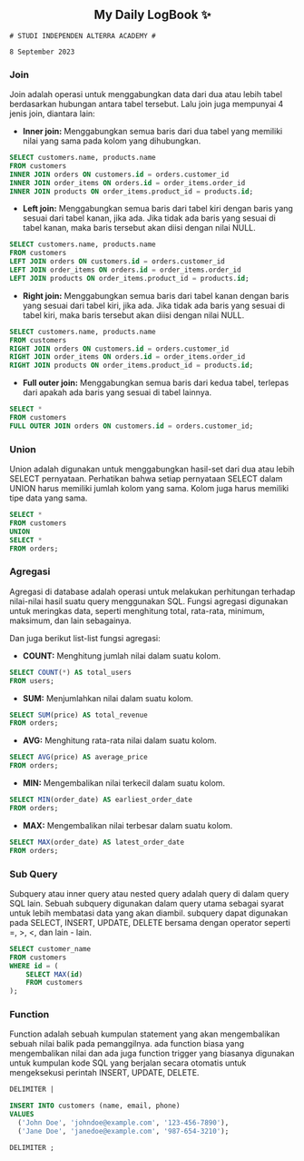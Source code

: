<h2 align="center">My Daily LogBook ✨</h2>

```
# STUDI INDEPENDEN ALTERRA ACADEMY #

8 September 2023
```

### Join

Join adalah operasi untuk menggabungkan data dari dua atau lebih tabel berdasarkan hubungan antara tabel tersebut.
Lalu join juga mempunyai 4 jenis join, diantara lain:

- **Inner join:** Menggabungkan semua baris dari dua tabel yang memiliki nilai yang sama pada kolom yang dihubungkan.

```sql
SELECT customers.name, products.name
FROM customers
INNER JOIN orders ON customers.id = orders.customer_id
INNER JOIN order_items ON orders.id = order_items.order_id
INNER JOIN products ON order_items.product_id = products.id;
```

- **Left join:** Menggabungkan semua baris dari tabel kiri dengan baris yang sesuai dari tabel kanan, jika ada. Jika tidak ada baris yang sesuai di tabel kanan, maka baris tersebut akan diisi dengan nilai NULL.

```sql
SELECT customers.name, products.name
FROM customers
LEFT JOIN orders ON customers.id = orders.customer_id
LEFT JOIN order_items ON orders.id = order_items.order_id
LEFT JOIN products ON order_items.product_id = products.id;
```

- **Right join:** Menggabungkan semua baris dari tabel kanan dengan baris yang sesuai dari tabel kiri, jika ada. Jika tidak ada baris yang sesuai di tabel kiri, maka baris tersebut akan diisi dengan nilai NULL.

```sql
SELECT customers.name, products.name
FROM customers
RIGHT JOIN orders ON customers.id = orders.customer_id
RIGHT JOIN order_items ON orders.id = order_items.order_id
RIGHT JOIN products ON order_items.product_id = products.id;
```

- **Full outer join:** Menggabungkan semua baris dari kedua tabel, terlepas dari apakah ada baris yang sesuai di tabel lainnya.

```sql
SELECT *
FROM customers
FULL OUTER JOIN orders ON customers.id = orders.customer_id;
```

### Union

Union adalah digunakan untuk menggabungkan hasil-set dari dua atau lebih SELECT pernyataan. Perhatikan bahwa setiap pernyataan SELECT dalam UNION harus memiliki jumlah kolom yang sama. Kolom juga harus memiliki tipe data yang sama.

```sql
SELECT *
FROM customers
UNION
SELECT *
FROM orders;
```

### Agregasi
Agregasi di database adalah operasi untuk melakukan perhitungan terhadap nilai-nilai hasil suatu query menggunakan SQL. Fungsi agregasi digunakan untuk meringkas data, seperti menghitung total, rata-rata, minimum, maksimum, dan lain sebagainya.

Dan juga berikut list-list fungsi agregasi:
- **COUNT:** Menghitung jumlah nilai dalam suatu kolom.
```sql
SELECT COUNT(*) AS total_users
FROM users;
```
- **SUM:** Menjumlahkan nilai dalam suatu kolom.
```sql
SELECT SUM(price) AS total_revenue
FROM orders;
```
- **AVG:** Menghitung rata-rata nilai dalam suatu kolom.
```sql
SELECT AVG(price) AS average_price
FROM orders;
```
- **MIN:** Mengembalikan nilai terkecil dalam suatu kolom.
```sql
SELECT MIN(order_date) AS earliest_order_date
FROM orders;
```
- **MAX:** Mengembalikan nilai terbesar dalam suatu kolom.
```sql
SELECT MAX(order_date) AS latest_order_date
FROM orders;
```

### Sub Query
Subquery atau inner query atau nested query adalah query di dalam query SQL lain. Sebuah subquery digunakan dalam query utama sebagai syarat untuk lebih membatasi data yang akan diambil. subquery dapat digunakan pada SELECT, INSERT, UPDATE, DELETE bersama dengan operator seperti =, >, <, dan lain - lain.

```sql
SELECT customer_name
FROM customers
WHERE id = (
    SELECT MAX(id)
    FROM customers
);
```

### Function
Function adalah sebuah kumpulan statement yang akan mengembalikan sebuah nilai balik pada pemanggilnya. ada function biasa yang mengembalikan nilai dan ada juga function trigger yang biasanya digunakan untuk kumpulan kode SQL yang berjalan secara otomatis untuk mengeksekusi perintah INSERT, UPDATE, DELETE.

```sql
DELIMITER |

INSERT INTO customers (name, email, phone)
VALUES
  ('John Doe', 'johndoe@example.com', '123-456-7890'),
  ('Jane Doe', 'janedoe@example.com', '987-654-3210');

DELIMITER ;
```